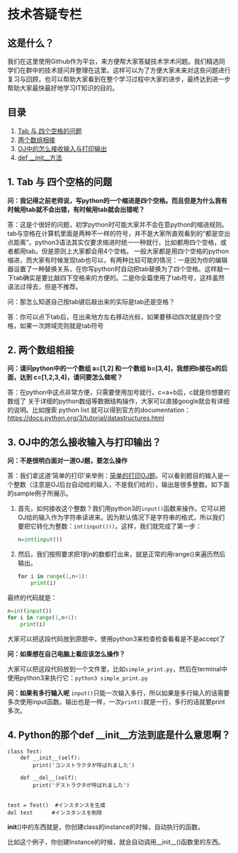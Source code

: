 # 技术答疑专栏
  
## 这是什么？
我们在这里使用Github作为平台，来方便帮大家答疑技术学术问题。我们精选同学们在群中的技术提问并整理在这里。这样可以为了方便大家未来对这些问题进行复习与回顾，也可以帮助大家看到在整个学习过程中大家的进步，最终达到进一步帮助大家最快最好地学习IT知识的目的。

## 目录

1. [Tab 与 四个空格的问题](#q1)
2. [两个数组相接](#q2)
3. [OJ中的怎么接收输入与打印输出](#q3)
4. [def __init__方法](#q4)


<a name="q1"></a>
## **1. Tab 与 四个空格的问题**

**问：我记得之前老师说，写python的一个缩进是四个空格。而且但是为什么我有时候用tab就不会出错，有时候用tab就会出错呢？**

答：这是个很好的问题，初学python时可能大家并不会在意python的缩进规则。tab与空格在计算机里面是两种不一样的符号，并不是大家所直观看到的“都是空出点距离”。python3语法其实仅要求缩进时统一一种就行，比如都用四个空格，或者都用tab。但是原则上大家都会用4个空格。
一般大家都是用四个空格的python缩进，而大家有时候发现tab也可以，有两种比较可能的情况：一是因为你的编辑器设置了一种替换关系，在你写python时自动把tab替换为了四个空格。这样敲一下tab确实是要比敲四下空格来的方便的。二是你全篇使用了tab符号，这样虽然语法过得去，但是不推荐。

问：那怎么知道自己按tab键后敲出来的实际是tab还是空格？

答：你可以点下tab后，在出来地方左右移动光标，如果要移动四次就是四个空格，如果一次跨域完则就是tab符号


<a name="q2"></a>
## **2. 两个数组相接**

**问：请问python中的一个数组 a=[1,2] 和一个数组 b=[3,4]，我想把b接在a的后面，达到 c=[1,2,3,4]，请问要怎么做呢？**

答：在python中这点非常方便，只需要使用加号就行。c=a+b后，c就是你想要的数组了
关于详细的python数组等数据结构操作，大家可以直接google就会有详细的说明。比如搜索 python list 就可以得到官方的documentation：https://docs.python.org/3/tutorial/datastructures.html

<a name="q3"></a>
## **3. OJ中的怎么接收输入与打印输出？**
**问：不是很明白面对一道OJ题，要怎么操作**

答：我们拿这道‘简单的打印’来举例：[简单的打印OJ题](http://oj.tcfamilies.com/problem/Ex-1-1)。可以看到题目的输入是一个整数（注意是OJ后台自动给的输入，不是我们给的），输出是很多整数。如下面的sample例子所展示。

1. 首先，如何接收这个整数？我们用python3的`input()`函数来操作。它可以把OJ给的输入作为字符串读进来。因为默认情况下是字符串的格式，所以我们要把它转化为整数：`int(input()))`。这样，我们就完成了第一步：
    ```python
    n=int(input())
    ```
2. 然后，我们按照要求把1到n的数都打出来，就是正常的用range()来遍历然后输出。
    ```python
    for i in range(1,n+1):	
        print(i)			
    ```	
最终的代码就是：
```python
n=int(input())
for i in range(1,n+1):	
    print(i)
```
大家可以把这段代码放到原题中，使用python3来检查检查看看是不是accept了

**问：如果想在自己电脑上看应该怎么操作？**

大家可以把这段代码放到一个文件里，比如`simple_print.py`，然后在terminal中使用python3来执行它：`python3 simple_print.py`

**问：如果有多行输入呢**
`input()`只能一次输入多行，所以如果是多行输入的话需要多次使用input函数。输出也是一样，一次`print()`就是一行，多行的话就要print多次。


<a name="q4"></a>
## **4. Python的那个def __init__方法到底是什么意思啊？**
```
class Test:
    def __init__(self):
        print('コンストラクタが呼ばれました')

    def __del__(self):
        print('デストラクタが呼ばれました')


test = Test()  #インスタンスを生成
del test      #インスタンスを削除
```
__init__()中的东西就是，你创建class的instance的时候，自动执行的函数。

比如这个例子，你创建Instance的时候，就会自动调用__init__()函数里的东西。
